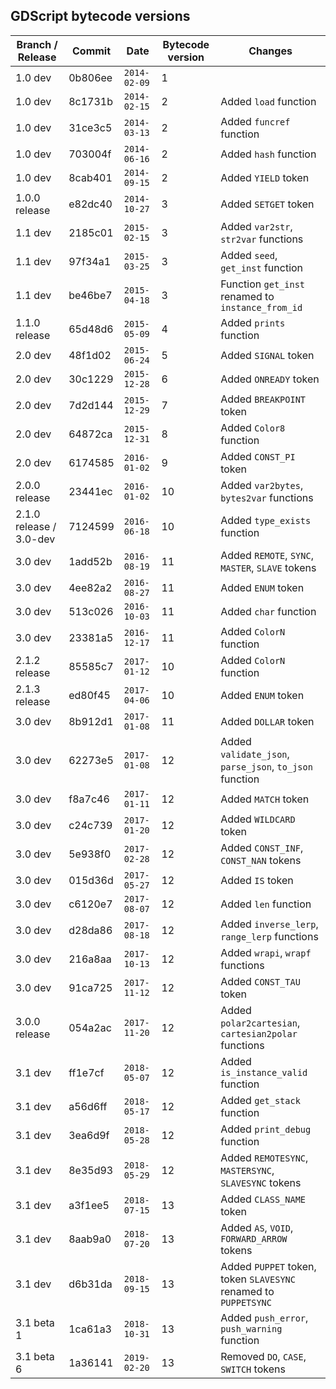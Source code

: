 ## GDScript bytecode versions

| Branch / Release         | Commit  | Date         | Bytecode version | Changes                                                         |
| ------------------------ | ------- | ------------ | -----------------| --------------------------------------------------------------- |
| 1.0 dev                  | 0b806ee | `2014-02-09` | 1                |                                                                 |
| 1.0 dev                  | 8c1731b | `2014-02-15` | 2                | Added `load` function                                           |
| 1.0 dev                  | 31ce3c5 | `2014-03-13` | 2                | Added `funcref` function                                        |
| 1.0 dev                  | 703004f | `2014-06-16` | 2                | Added `hash` function                                           |
| 1.0 dev                  | 8cab401 | `2014-09-15` | 2                | Added `YIELD` token                                             |
| 1.0.0 release            | e82dc40 | `2014-10-27` | 3                | Added `SETGET` token                                            |
| 1.1 dev                  | 2185c01 | `2015-02-15` | 3                | Added `var2str`, `str2var` functions                            |
| 1.1 dev                  | 97f34a1 | `2015-03-25` | 3                | Added `seed`, `get_inst` function                               |
| 1.1 dev                  | be46be7 | `2015-04-18` | 3                | Function `get_inst` renamed to `instance_from_id`               |
| 1.1.0 release            | 65d48d6 | `2015-05-09` | 4                | Added `prints` function                                         |
| 2.0 dev                  | 48f1d02 | `2015-06-24` | 5                | Added `SIGNAL` token                                            |
| 2.0 dev                  | 30c1229 | `2015-12-28` | 6                | Added `ONREADY` token                                           |
| 2.0 dev                  | 7d2d144 | `2015-12-29` | 7                | Added `BREAKPOINT` token                                        |
| 2.0 dev                  | 64872ca | `2015-12-31` | 8                | Added `Color8` function                                         |
| 2.0 dev                  | 6174585 | `2016-01-02` | 9                | Added `CONST_PI` token                                          |
| 2.0.0 release            | 23441ec | `2016-01-02` | 10               | Added `var2bytes`, `bytes2var` functions                        |
| 2.1.0 release / 3.0-dev  | 7124599 | `2016-06-18` | 10               | Added `type_exists` function                                    |
| 3.0 dev                  | 1add52b | `2016-08-19` | 11               | Added `REMOTE`, `SYNC`, `MASTER`, `SLAVE` tokens                |
| 3.0 dev                  | 4ee82a2 | `2016-08-27` | 11               | Added `ENUM` token                                              |
| 3.0 dev                  | 513c026 | `2016-10-03` | 11               | Added `char` function                                           |
| 3.0 dev                  | 23381a5 | `2016-12-17` | 11               | Added `ColorN` function                                         |
| 2.1.2 release            | 85585c7 | `2017-01-12` | 10               | Added `ColorN` function                                         |
| 2.1.3 release            | ed80f45 | `2017-04-06` | 10               | Added `ENUM` token                                              |
| 3.0 dev                  | 8b912d1 | `2017-01-08` | 11               | Added `DOLLAR` token                                            |
| 3.0 dev                  | 62273e5 | `2017-01-08` | 12               | Added `validate_json`, `parse_json`, `to_json` function         |
| 3.0 dev                  | f8a7c46 | `2017-01-11` | 12               | Added `MATCH` token                                             |
| 3.0 dev                  | c24c739 | `2017-01-20` | 12               | Added `WILDCARD` token                                          |
| 3.0 dev                  | 5e938f0 | `2017-02-28` | 12               | Added `CONST_INF`, `CONST_NAN` tokens                           |
| 3.0 dev                  | 015d36d | `2017-05-27` | 12               | Added `IS` token                                                |
| 3.0 dev                  | c6120e7 | `2017-08-07` | 12               | Added `len` function                                            |
| 3.0 dev                  | d28da86 | `2017-08-18` | 12               | Added `inverse_lerp`, `range_lerp` functions                    |
| 3.0 dev                  | 216a8aa | `2017-10-13` | 12               | Added `wrapi`, `wrapf` functions                                |
| 3.0 dev                  | 91ca725 | `2017-11-12` | 12               | Added `CONST_TAU` token                                         |
| 3.0.0 release            | 054a2ac | `2017-11-20` | 12               | Added `polar2cartesian`, `cartesian2polar` functions            |
| 3.1 dev                  | ff1e7cf | `2018-05-07` | 12               | Added `is_instance_valid` function                              |
| 3.1 dev                  | a56d6ff | `2018-05-17` | 12               | Added `get_stack` function                                      |
| 3.1 dev                  | 3ea6d9f | `2018-05-28` | 12               | Added `print_debug` function                                    |
| 3.1 dev                  | 8e35d93 | `2018-05-29` | 12               | Added `REMOTESYNC`, `MASTERSYNC`, `SLAVESYNC` tokens            |
| 3.1 dev                  | a3f1ee5 | `2018-07-15` | 13               | Added `CLASS_NAME` token                                        |
| 3.1 dev                  | 8aab9a0 | `2018-07-20` | 13               | Added `AS`, `VOID`, `FORWARD_ARROW` tokens                      |
| 3.1 dev                  | d6b31da | `2018-09-15` | 13               | Added `PUPPET` token, token `SLAVESYNC` renamed to `PUPPETSYNC` |
| 3.1 beta 1               | 1ca61a3 | `2018-10-31` | 13               | Added `push_error`, `push_warning` function                     |
| 3.1 beta 6               | 1a36141 | `2019-02-20` | 13               | Removed `DO`, `CASE`, `SWITCH` tokens                           |
